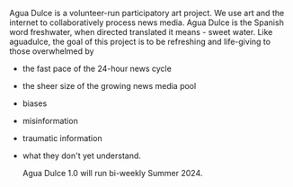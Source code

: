Agua Dulce is a volunteer-run participatory art project. We use art and the internet to collaboratively process news media.
Agua Dulce is the Spanish word freshwater, when directed translated it means - sweet water. Like aguadulce, the goal of this project is
to be refreshing and life-giving to those overwhelmed by  

- the fast pace of the 24-hour news cycle
- the sheer size of the growing news media pool
- biases
- misinformation
- traumatic information
- what they don't yet understand. 

  Agua Dulce 1.0 will run bi-weekly Summer 2024.


  
